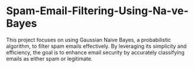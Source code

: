 # Spam-Email-Filtering-Using-Na-ve-Bayes
This project focuses on using Gaussian Naive Bayes, a probabilistic algorithm, to filter spam emails effectively. By leveraging its simplicity and efficiency, the goal is to enhance email security by accurately classifying emails as either spam or legitimate.
